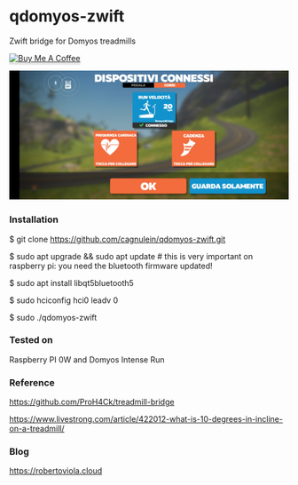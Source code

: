 # qdomyos-zwift
Zwift bridge for Domyos treadmills

<a href="https://www.buymeacoffee.com/cagnulein" target="_blank"><img src="https://www.buymeacoffee.com/assets/img/custom_images/orange_img.png" alt="Buy Me A Coffee" style="height: 41px !important;width: 174px !important;box-shadow: 0px 3px 2px 0px rgba(190, 190, 190, 0.5) !important;-webkit-box-shadow: 0px 3px 2px 0px rgba(190, 190, 190, 0.5) !important;" ></a>

![First Success](docs/first_success.jpg)

### Installation

$ git clone https://github.com/cagnulein/qdomyos-zwift.git

$ sudo apt upgrade && sudo apt update # this is very important on raspberry pi: you need the bluetooth firmware updated!

$ sudo apt install libqt5bluetooth5

$ sudo hciconfig hci0 leadv 0

$ sudo ./qdomyos-zwift

### Tested on

Raspberry PI 0W and Domyos Intense Run

### Reference

https://github.com/ProH4Ck/treadmill-bridge

https://www.livestrong.com/article/422012-what-is-10-degrees-in-incline-on-a-treadmill/

### Blog

https://robertoviola.cloud
